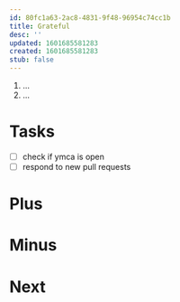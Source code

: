 ```yaml
---
id: 80fc1a63-2ac8-4831-9f48-96954c74cc1b
title: Grateful
desc: ''
updated: 1601685581283
created: 1601685581283
stub: false
---
```

1. ...
2. ...

# Tasks

- [ ] check if ymca is open
- [ ] respond to new pull requests

# Plus

# Minus

# Next

